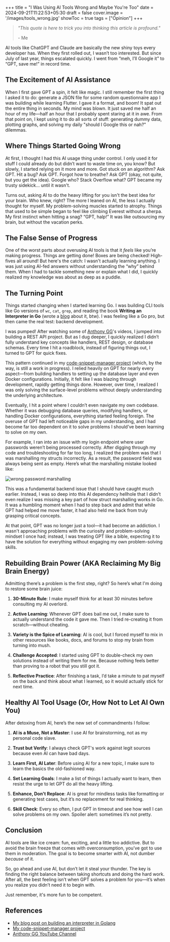 +++
title = "I Was Using AI Tools Wrong and Maybe You're Too"
date = 2024-09-21T11:22:53+05:30
draft = false
cover.image = '/images/tools_wrong.jpg'
showToc = true
tags = ["Opinion"]
+++

> _"This quote is here to trick you into thinking this article is profound."_
>
> \- Me

AI tools like ChatGPT and Claude are basically the new shiny toys every developer has. When they first rolled out, I wasn’t too interested. But since July of last year, things escalated quickly. I went from “meh, I’ll Google it” to “GPT, save me!” in record time.

## The Excitement of AI Assistance

When I first gave GPT a spin, it felt like magic. I still remember the first thing I asked it to do: generate a JSON file for some random questionnaire app I was building while learning Flutter. I gave it a format, and boom! It spat out the entire thing in seconds. My mind was blown. It just saved me half an hour of my life—half an hour that I probably spent staring at it in awe. From that point on, I kept using it to do all sorts of stuff: generating dummy data, plotting graphs, and solving my daily "should I Google this or nah?" dilemmas.

## Where Things Started Going Wrong

At first, I thought I had this AI usage thing under control. I only used it for stuff I could already do but didn’t want to waste time on, you know? But slowly, I started relying on it more and more. Got stuck on an algorithm? Ask GPT. Hit a bug? Ask GPT. Forgot how to breathe? Ask GPT (okay, not quite, but you get the idea). Google who? Stack Overflow what? GPT became my trusty sidekick... until it wasn't.

Turns out, asking AI to do the heavy lifting for you isn't the best idea for your brain. Who knew, right? The more I leaned on AI, the less I actually thought for myself. My problem-solving muscles started to atrophy. Things that used to be simple began to feel like climbing Everest without a sherpa. My first instinct when hitting a snag? “GPT, halp!” It was like outsourcing my brain, but without the vacation perks.

## The False Sense of Progress

One of the worst parts about overusing AI tools is that it _feels_ like you’re making progress. Things are getting done! Boxes are being checked! High-fives all around! But here's the catch: I wasn't actually learning anything. I was just using AI-fed answers without understanding the “why” behind them. When I had to tackle something new or explain what I did, I quickly realized my knowledge was about as deep as a puddle.

## The Turning Point

Things started changing when I started learning Go. I was building CLI tools like Go versions of `wc`, `cat`, `grep`, and reading the book **Writing an Interpreter in Go** (wrote a [blog](https://jitesh117.github.io/blog/things-building-an-interpreter-taught-me/) about it, btw). I was feeling like a Go pro, but then came the real test: backend development.

I was pumped! After watching some of [Anthony GG](https://www.youtube.com/@anthonygg_)'s videos, I jumped into building a REST API project. But as I dug deeper, I quickly realized I didn’t fully understand key concepts like handlers, REST design, or database schemas. Every time I hit a roadblock, instead of figuring things out, I turned to GPT for quick fixes.

This pattern continued in my [code-snippet-manager project](https://github.com/Jitesh117/snippet-manager-go) (which, by the way, is still a work in progress). I relied heavily on GPT for nearly every aspect—from building handlers to setting up the database layer and even Docker configurations. Initially, it felt like I was blazing through development, rapidly getting things done. However, over time, I realized I was only solving the surface-level problems without deeply understanding the underlying architecture.

Eventually, I hit a point where I couldn’t even navigate my own codebase. Whether it was debugging database queries, modifying handlers, or handling Docker configurations, everything started feeling foreign. The overuse of GPT had left noticeable gaps in my understanding, and I had become far too dependent on it to solve problems I should’ve been learning to solve on my own.

For example, I ran into an issue with my login endpoint where user passwords weren’t being processed correctly. After digging through my code and troubleshooting for far too long, I realized the problem was that I was marshalling my structs incorrectly. As a result, the password field was always being sent as empty. Here’s what the marshalling mistake looked like:

![wrong password marshalling](/images/password_struct.png)

This was a fundamental backend issue that I should have caught much earlier. Instead, I was so deep into this AI dependency hellhole that I didn’t even realize I was missing a key part of how struct marshalling works in Go. It was a humbling moment when I had to step back and admit that while GPT had helped me move faster, it had also held me back from truly grasping critical concepts.

At that point, GPT was no longer just a tool—it had become an addiction. I wasn't approaching problems with the curiosity and problem-solving mindset I once had; instead, I was treating GPT like a bible, expecting it to have the solution for everything without engaging my own problem-solving skills.

## Rebuilding Brain Power (AKA Reclaiming My Big Brain Energy)

Admitting there’s a problem is the first step, right? So here’s what I'm doing to restore some brain juice:

1. **30-Minute Rule**: I make myself think for at least 30 minutes before consulting my AI overlord.

2. **Active Learning**: Whenever GPT does bail me out, I make sure to actually understand the code it gave me. Then I tried re-creating it from scratch—without cheating.

3. **Variety is the Spice of Learning**: AI is cool, but I forced myself to mix in other resources like books, docs, and forums to stop my brain from turning into mush.

4. **Challenge Accepted**: I started using GPT to double-check my own solutions instead of writing them for me. Because nothing feels better than proving to a robot that you still got it.

5. **Reflective Practice**: After finishing a task, I’d take a minute to pat myself on the back and think about what I learned, so it would actually stick for next time.

## Healthy AI Tool Usage (Or, How Not to Let AI Own You)

After detoxing from AI, here’s the new set of commandments I follow:

1. **AI is a Muse, Not a Master**: I use AI for brainstorming, not as my personal code slave.

2. **Trust but Verify**: I always check GPT's work against legit sources because even AI can have bad days.

3. **Learn First, AI Later**: Before using AI for a new topic, I make sure to learn the basics the old-fashioned way.

4. **Set Learning Goals**: I make a list of things I actually want to learn, then resist the urge to let GPT do all the heavy lifting.

5. **Enhance, Don't Replace**: AI is great for mindless tasks like formatting or generating test cases, but it’s no replacement for real thinking.

6. **Skill Check**: Every so often, I put GPT in timeout and see how well I can solve problems on my own. Spoiler alert: sometimes it’s not pretty.

## Conclusion

AI tools are like ice cream: fun, exciting, and a little too addictive. But to avoid the brain freeze that comes with overconsumption, you’ve got to use them in moderation. The goal is to become smarter _with_ AI, not dumber _because_ of it.

So, go ahead and use AI, but don’t let it steal your thunder. The key is finding the right balance between taking shortcuts and doing the hard work. After all, the best feeling isn’t when GPT solves a problem for you—it’s when you realize you didn’t need it to begin with.

Just remember, it's more fun to be competent.

## References

- [My blog post on building an interpreter in Golang](https://jitesh117.github.io/blog/things-building-an-interpreter-taught-me/)
- [My code-snippet-manager project](https://github.com/Jitesh117/snippet-manager-go)
- [Anthony GG YouTube Channel](https://www.youtube.com/@anthonygg_)
